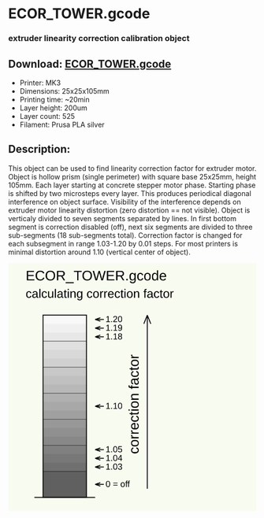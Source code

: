 # ECOR_TOWER.gcode

### extruder linearity correction calibration object

## Download: [ECOR_TOWER.gcode](https://raw.githubusercontent.com/XPila/Prusa3D-Test-Objects/master/MK3/ECOR_TOWER/PLA_MK3_ECOR_TOWER.gcode)

* Printer: MK3
* Dimensions: 25x25x105mm
* Printing time: ~20min
* Layer height: 200um
* Layer count: 525
* Filament: Prusa PLA silver

## Description:
This object can be used to find linearity correction factor for extruder motor.
Object is hollow prism (single perimeter) with square base 25x25mm, height 105mm.
Each layer starting at concrete stepper motor phase. Starting phase is shifted by two microsteps every layer. This produces periodical diagonal interference on object surface. Visibility of the interference depends on extruder motor linearity distortion (zero distortion == not visible).
Object is verticaly divided to seven segments separated by lines. In first bottom segment is correction disabled (off), next six segments are divided to three sub-segments (18 sub-segments total). Correction factor is changed for each subsegment in range 1.03-1.20 by 0.01 steps. For most printers is minimal distortion around 1.10 (vertical center of object).

![ECOR_TOWER.svg](ECOR_TOWER.svg)
